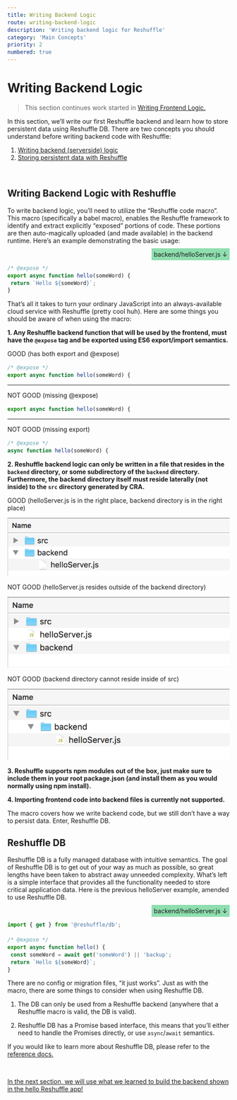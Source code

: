 ```yaml
---
title: Writing Backend Logic
route: writing-backend-logic
description: 'Writing backend logic for Reshuffle'
category: 'Main Concepts'
priority: 2
numbered: true
---
```


# Writing Backend Logic

> This section continues work started in [Writing Frontend Logic.](./writing-frontend-logic) 

In this section, we’ll write our first Reshuffle backend and learn how to store persistent data using Reshuffle DB. There are two concepts you should understand before writing backend code with Reshuffle:

1. [Writing backend (serverside) logic](#writing-backend-logic-with-reshuffle)
2. [Storing persistent data with Reshuffle](#reshuffle-db)

<br />

## Writing Backend Logic with Reshuffle

To write backend logic, you’ll need to utilize the “Reshuffle code macro”. This macro (specifically a babel macro), enables the Reshuffle framework to identify and extract explicitly “exposed” portions of code. These portions are then auto-magically uploaded (and made available) in the backend runtime. Here’s an example demonstrating the basic usage:

<div style="text-align: right;"><span style="padding: 1%; background-color: rgba(35, 191, 98, 0.5)"> backend/helloServer.js  ↓</span></div>

```jsx
/* @expose */
export async function hello(someWord) {
 return `Hello ${someWord}`;
}
```

That’s all it takes to turn your ordinary JavaScript into an always-available cloud service with Reshuffle (pretty cool huh). Here are some things you should be aware of when using the macro:

**1. Any Reshuffle backend function that will be used by the frontend, must have the `@expose` tag and be exported using ES6 export/import semantics.**
	
<div className='good-example'> GOOD (has both export and @expose) </div>

```js
/* @expose */
export async function hello(someWord) {
```

***

<div className='bad-example'> NOT GOOD (missing @expose) </div>

```js
export async function hello(someWord) {
```

***

<div className='bad-example'> NOT GOOD  (missing export) </div>

```js
/* @expose */
async function hello(someWord) {
```

**2. Reshuffle backend logic can only be written in a file that resides in the `backend` directory, or some subdirectory of the `backend` directory. Furthermore, the backend directory itself must reside laterally (not inside) to the `src` directory generated by CRA.**

<div className='good-example'> GOOD (helloServer.js is in the right place, backend directory is in the right place) </div>

![](https://raw.githubusercontent.com/binaris/dev-docs-content/master/assets/good-backend-placement.png?token=AGTTQOSCLF6YRADWT57JAKS5SOIAA)


<div className='bad-example'> NOT GOOD  (helloServer.js resides outside of the backend directory) </div>

![](https://raw.githubusercontent.com/binaris/dev-docs-content/master/assets/bad-backend-file-placement.png?token=AGTTQOTVPHNO3UJLM2S7N3K5SOH7Y)


<div className='bad-example'> NOT GOOD  (backend directory cannot reside inside of src) </div>

![](https://raw.githubusercontent.com/binaris/dev-docs-content/master/assets/bad-backend-dir-placement.png?token=AGTTQOXA44ETKPQTAFEW23S5SOH7Q)

**3. Reshuffle supports npm modules out of the box, just make sure to include them in your root package.json (and install them as you would normally using npm install).**

**4. Importing frontend code into backend files is currently not supported.**

The macro covers how we write backend code, but we still don’t have a way to persist data. Enter, Reshuffle DB.

## Reshuffle DB

Reshuffle DB is a fully managed database with intuitive  semantics. The goal of Reshuffle DB is to get out of your way as much as possible, so great lengths have been taken to abstract away unneeded complexity. What’s left is a simple interface that provides all the functionality needed to store critical application data. Here is the previous helloServer example, amended to use Reshuffle DB.

<div style="text-align: right;"><span style="padding: 1%; background-color: rgba(35, 191, 98, 0.5)"> backend/helloServer.js  ↓</span></div>

```js
import { get } from '@reshuffle/db';
 
/* @expose */
export async function hello() {
 const someWord = await get('someWord') || 'backup';
 return `Hello ${someWord}`;
}
```

There are no config or migration files, “it just works”. Just as with the macro, there are some things to consider when using Reshuffle DB. 

1. The DB can only be used from a Reshuffle backend (anywhere that a Reshuffle macro is valid, the DB is valid).

2. Reshuffle DB has a Promise based interface, this means that you’ll either need to handle the Promises directly, or use `async`/`await` semantics.

If you would like to learn more about Reshuffle DB, please refer to the [reference docs.](https://dev-docs.reshuffle.com)

<br />

[In the next section, we will use what we learned to build the backend shown in the hello Reshuffle app!](./building-the-hello-reshuffle-backend)

<br />
